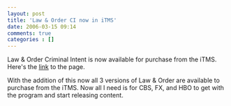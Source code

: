 ```yaml
---
layout: post
title: 'Law & Order CI now in iTMS'
date: 2006-03-15 09:14
comments: true
categories : []
---  
```


Law & Order Criminal Intent is now available for purchase from the iTMS. Here's the <a href="http://phobos.apple.com/WebObjects/MZStore.woa/wa/viewAlbum?id=130096706&s=143441">link</a> to the page.

With the addition of this now all 3 versions of Law & Order are available to purchase from the iTMS. Now all I need is for CBS, FX, and HBO to get with the program and start releasing content.

